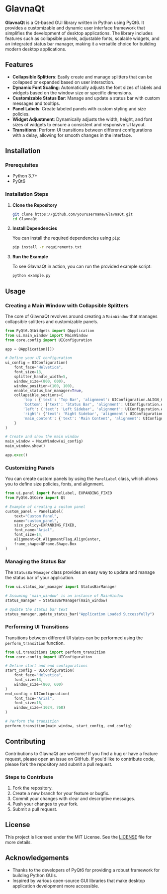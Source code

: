 
# GlavnaQt

**GlavnaQt** is a Qt-based GUI library written in Python using PyQt6. It provides a customizable and dynamic user interface framework that simplifies the development of desktop applications. The library includes features such as collapsible panels, adjustable fonts, scalable widgets, and an integrated status bar manager, making it a versatile choice for building modern desktop applications.

## Features

- **Collapsible Splitters**: Easily create and manage splitters that can be collapsed or expanded based on user interaction.
- **Dynamic Font Scaling**: Automatically adjusts the font sizes of labels and widgets based on the window size or specific dimensions.
- **Customizable Status Bar**: Manage and update a status bar with custom messages and tooltips.
- **Panel Labels**: Create labeled panels with custom styling and size policies.
- **Widget Adjustment**: Dynamically adjusts the width, height, and font sizes of widgets to ensure a consistent and responsive UI layout.
- **Transitions**: Perform UI transitions between different configurations with a delay, allowing for smooth changes in the interface.

## Installation

### Prerequisites

- Python 3.7+
- PyQt6

### Installation Steps

1. **Clone the Repository**

   ```bash
   git clone https://github.com/yourusername/GlavnaQt.git
   cd GlavnaQt
   ```

2. **Install Dependencies**

   You can install the required dependencies using `pip`:

   ```bash
   pip install -r requirements.txt
   ```

3. **Run the Example**

   To see GlavnaQt in action, you can run the provided example script:

   ```bash
   python example.py
   ```

## Usage

### Creating a Main Window with Collapsible Splitters

The core of GlavnaQt revolves around creating a `MainWindow` that manages collapsible splitters and customizable panels.

```python
from PyQt6.QtWidgets import QApplication
from ui.main_window import MainWindow
from core.config import UIConfiguration

app = QApplication([])

# Define your UI configuration
ui_config = UIConfiguration(
    font_face="Helvetica",
    font_size=13,
    splitter_handle_width=5,
    window_size=(800, 600),
    window_position=(100, 100),
    enable_status_bar_manager=True,
    collapsible_sections={
        'top': {'text': 'Top Bar', 'alignment': UIConfiguration.ALIGN_CENTER},
        'bottom': {'text': 'Status Bar', 'alignment': UIConfiguration.ALIGN_CENTER},
        'left': {'text': 'Left Sidebar', 'alignment': UIConfiguration.ALIGN_CENTER},
        'right': {'text': 'Right Sidebar', 'alignment': UIConfiguration.ALIGN_CENTER},
        'main_content': {'text': 'Main Content', 'alignment': UIConfiguration.ALIGN_CENTER},
    }
)

# Create and show the main window
main_window = MainWindow(ui_config)
main_window.show()

app.exec()
```

### Customizing Panels

You can create custom panels by using the `PanelLabel` class, which allows you to define size policies, fonts, and alignment.

```python
from ui.panel import PanelLabel, EXPANDING_FIXED
from PyQt6.QtCore import Qt

# Example of creating a custom panel
custom_panel = PanelLabel(
    text="Custom Panel",
    name="custom_panel",
    size_policy=EXPANDING_FIXED,
    font_name="Arial",
    font_size=14,
    alignment=Qt.AlignmentFlag.AlignCenter,
    frame_shape=QFrame.Shape.Box
)
```

### Managing the Status Bar

The `StatusBarManager` class provides an easy way to update and manage the status bar of your application.

```python
from ui.status_bar_manager import StatusBarManager

# Assuming 'main_window' is an instance of MainWindow
status_manager = StatusBarManager(main_window)

# Update the status bar text
status_manager.update_status_bar("Application Loaded Successfully")
```

### Performing UI Transitions

Transitions between different UI states can be performed using the `perform_transition` function.

```python
from ui.transitions import perform_transition
from core.config import UIConfiguration

# Define start and end configurations
start_config = UIConfiguration(
    font_face="Helvetica",
    font_size=13,
    window_size=(800, 600)
)
end_config = UIConfiguration(
    font_face="Arial",
    font_size=16,
    window_size=(1024, 768)
)

# Perform the transition
perform_transition(main_window, start_config, end_config)
```

## Contributing

Contributions to GlavnaQt are welcome! If you find a bug or have a feature request, please open an issue on GitHub. If you'd like to contribute code, please fork the repository and submit a pull request.

### Steps to Contribute

1. Fork the repository.
2. Create a new branch for your feature or bugfix.
3. Commit your changes with clear and descriptive messages.
4. Push your changes to your fork.
5. Submit a pull request.

## License

This project is licensed under the MIT License. See the [LICENSE](LICENSE) file for more details.

## Acknowledgements

- Thanks to the developers of PyQt6 for providing a robust framework for building Python GUIs.
- Inspired by various open-source GUI libraries that make desktop application development more accessible.
